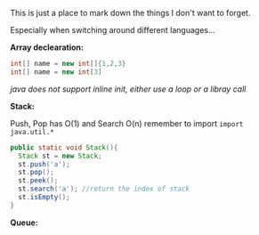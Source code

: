 This is just a place to mark down the things I don't want to forget.

Especially when switching around different languages...

**Array declearation:**
```java
int[] name = new int[]{1,2,3}
int[] name = new int[3]
```
*java does not support inline init, either use a loop or a libray call*

**Stack:**

Push, Pop has O(1) and Search O(n)
remember to import `import java.util.*`
```java
public static void Stack(){
  Stack st = new Stack;
  st.push('a');
  st.pop();
  st.peek();
  st.search('a'); //return the index of stack
  st.isEmpty();
}
```

**Queue:**

